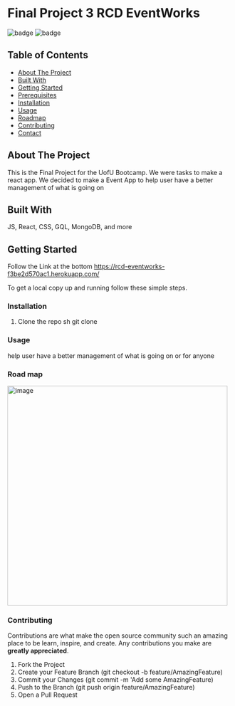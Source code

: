 # Final Project 3 RCD EventWorks
![badge](https://img.shields.io/badge/license-MIT-blue.svg)
![badge](https://img.shields.io/badge/LinkedIn-IN%20-blue)

<!-- TABLE OF CONTENTS -->

## Table of Contents
* [About The Project](#about-the-project)
* [Built With](#built-with)
* [Getting Started](#getting-started)
* [Prerequisites](#prerequisites)
* [Installation](#installation)
* [Usage](#usage)
* [Roadmap](#roadmap)
* [Contributing](#contributing)
* [Contact](#contact)

<!-- ABOUT THE PROJECT -->
## About The Project
This is the Final Project for the UofU Bootcamp. We were tasks to make a react app. We decided to make a Event App to help user have a better management of what is going on

<!-- GETTING STARTED -->
## Built With
JS, React, CSS, GQL, MongoDB, and more

<!-- GETTING STARTED -->
## Getting Started
Follow the Link at the bottom
https://rcd-eventworks-f3be2d570ac1.herokuapp.com/

To get a local copy up and running follow these simple steps.

<!-- Prerequisites -->


### Installation

1. Clone the repo
   sh
   git clone 
   



<!-- USAGE EXAMPLES -->
### Usage
help user have a better management of what is going on or for anyone

<!-- ROAD MAP -->
### Road map
<img width="494" alt="image" src="https://github.com/ShiftoSnag/ZeroCash/assets/130313606/baa92456-2032-4660-831e-788964fca415">



<!-- CONTRIBUTING -->
### Contributing

Contributions are what make the open source community such an amazing place to be learn, inspire, and create. Any contributions you make are **greatly appreciated**.

1. Fork the Project
2. Create your Feature Branch (git checkout -b feature/AmazingFeature)
3. Commit your Changes (git commit -m 'Add some AmazingFeature)
4. Push to the Branch (git push origin feature/AmazingFeature)
5. Open a Pull Request



<!-- MARKDOWN LINKS & IMAGES -->
<!-- https://www.markdownguide.org/basic-syntax/#reference-style-links -->
